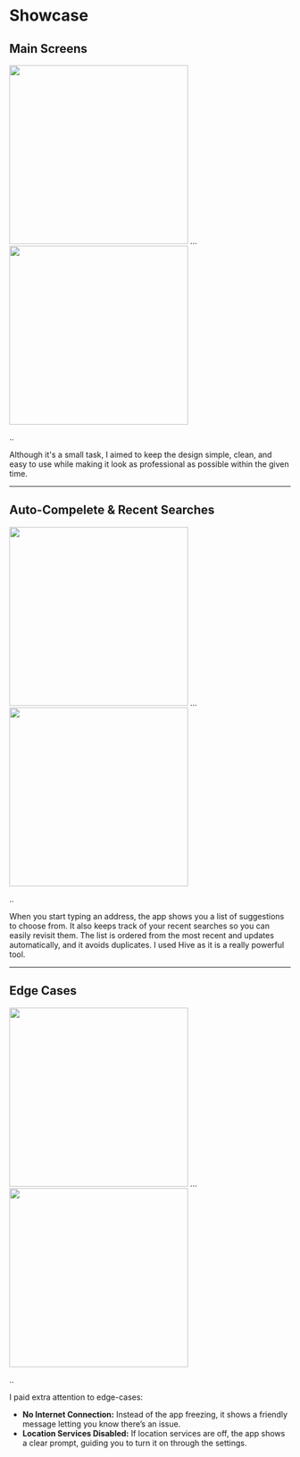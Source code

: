 # Showcase 

## Main Screens
<img src="https://github.com/user-attachments/assets/5c0a19b1-0edc-4ab4-b944-612e4d23e58c" width="320">
...
<img src="https://github.com/user-attachments/assets/c51af44b-425d-4734-9283-b2a5bcf5757d" width="320">

..

Although it's a small task, I aimed to keep the design simple, clean, and easy to use while making it look as professional as possible within the given time.

------------------------------------------------------

## Auto-Compelete & Recent Searches
<img src="https://github.com/user-attachments/assets/a0cb10e0-7085-4cec-8fad-459074845917" width="320">
...
<img src="https://github.com/user-attachments/assets/9fe4f292-c841-4440-b400-bce9ffab18e1" width="320">


..

When you start typing an address, the app shows you a list of suggestions to choose from. It also keeps track of your recent searches so you can easily revisit them. The list is ordered from the most recent and updates automatically, and it avoids duplicates. I used Hive as it is a really powerful tool.

------------------------------------------------------

## Edge Cases
<img src="https://github.com/user-attachments/assets/4c240ad2-9c40-444c-90ea-80892d6b00c2" width="320">
...
<img src="https://github.com/user-attachments/assets/9a429206-0bf7-4b8e-b560-126e495fc253" width="320">

..

I paid extra attention to edge-cases:

- **No Internet Connection:** Instead of the app freezing, it shows a friendly message letting you know there’s an issue.
- **Location Services Disabled:** If location services are off, the app shows a clear prompt, guiding you to turn it on through the settings.
